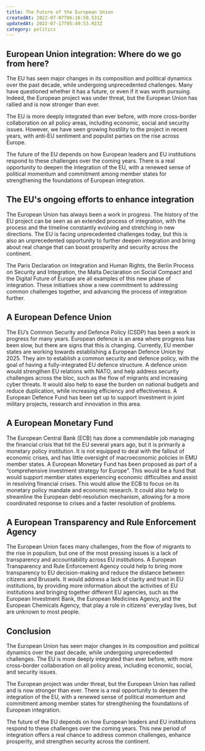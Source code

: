 ```yaml
---
title: The Future of the European Union
createdAt: 2022-07-07T06:16:50.531Z
updatedAt: 2022-07-17T05:49:53.923Z
category: politics
---
```


## European Union integration: Where do we go from here?

The EU has seen major changes in its composition and political dynamics over the past decade, while undergoing unprecedented challenges. Many have questioned whether it has a future, or even if it was worth pursuing. Indeed, the European project was under threat, but the European Union has rallied and is now stronger than ever.

The EU is more deeply integrated than ever before, with more cross-border collaboration on all policy areas, including economic, social and security issues. However, we have seen growing hostility to the project in recent years, with anti-EU sentiment and populist parties on the rise across Europe.

The future of the EU depends on how European leaders and EU institutions respond to these challenges over the coming years. There is a real opportunity to deepen the integration of the EU, with a renewed sense of political momentum and commitment among member states for strengthening the foundations of European integration.

## The EU's ongoing efforts to enhance integration

The European Union has always been a work in progress. The history of the EU project can be seen as an extended process of integration, with the process and the timeline constantly evolving and stretching in new directions.
The EU is facing unprecedented challenges today, but this is also an unprecedented opportunity to further deepen integration and bring about real change that can boost prosperity and security across the continent.

The Paris Declaration on Integration and Human Rights, the Berlin Process on Security and Integration, the Malta Declaration on Social Compact and the Digital Future of Europe are all examples of this new phase of integration. These initiatives show a new commitment to addressing common challenges together, and advancing the process of integration further.

## A European Defence Union

The EU’s Common Security and Defence Policy (CSDP) has been a work in progress for many years. European defence is an area where progress has been slow, but there are signs that this is changing.
Currently, EU member states are working towards establishing a European Defence Union by 2025. They aim to establish a common security and defence policy, with the goal of having a fully-integrated EU defence structure.
A defence union would strengthen EU relations with NATO, and help address security challenges across the bloc, such as the flow of migrants and increasing cyber threats. It would also help to ease the burden on national budgets and reduce duplication, while increasing efficiency and effectiveness.
A European Defence Fund has been set up to support investment in joint military projects, research and innovation in this area.

## A European Monetary Fund

The European Central Bank (ECB) has done a commendable job managing the financial crisis that hit the EU several years ago, but it is primarily a monetary policy institution. It is not equipped to deal with the fallout of economic crises, and has little oversight of macroeconomic policies in EMU member states.
A European Monetary Fund has been proposed as part of a “comprehensive investment strategy for Europe”. This would be a fund that would support member states experiencing economic difficulties and assist in resolving financial crises.
This would allow the ECB to focus on its monetary policy mandate and economic research. It could also help to streamline the European debt-resolution mechanism, allowing for a more coordinated response to crises and a faster resolution of problems.

## A European Transparency and Rule Enforcement Agency

The European Union faces many challenges, from the flow of migrants to the rise in populism, but one of the most pressing issues is a lack of transparency and accountability across EU institutions.
A European Transparency and Rule Enforcement Agency could help to bring more transparency to EU decision-making and reduce the distance between citizens and Brussels.
It would address a lack of clarity and trust in EU institutions, by providing more information about the activities of EU institutions and bringing together different EU agencies, such as the European Investment Bank, the European Medicines Agency, and the European Chemicals Agency, that play a role in citizens’ everyday lives, but are unknown to most people.

## Conclusion

The European Union has seen major changes in its composition and political dynamics over the past decade, while undergoing unprecedented challenges. The EU is more deeply integrated than ever before, with more cross-border collaboration on all policy areas, including economic, social, and security issues.

The European project was under threat, but the European Union has rallied and is now stronger than ever. There is a real opportunity to deepen the integration of the EU, with a renewed sense of political momentum and commitment among member states for strengthening the foundations of European integration.

The future of the EU depends on how European leaders and EU institutions respond to these challenges over the coming years. This new period of integration offers a real chance to address common challenges, enhance prosperity, and strengthen security across the continent.
